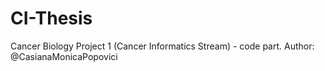 # CI-Thesis
Cancer Biology Project 1 (Cancer Informatics Stream) - code part. Author: @CasianaMonicaPopovici
